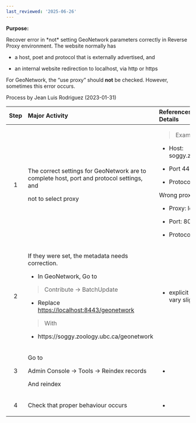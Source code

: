 ```yaml
---
last_reviewed: '2025-06-26'
---
```


**Purpose:**

Recover error in \*not\* setting GeoNetwork parameters correctly in Reverse Proxy environment. The website normally has

- a host, poet and protocol that is externally advertised, and

- an internal website redirection to localhost, via http or https

For GeoNetwork, the “use proxy” should **not** be checked. However, sometimes this error occurs.

Process by Jean Luis Rodriguez (2023-01-31)

<table>
<colgroup>
<col style="width: 17%" />
<col style="width: 50%" />
<col style="width: 31%" />
</colgroup>
<thead>
<tr>
<th style="text-align: center;"><strong>Step</strong></th>
<th style="text-align: left;"><strong>Major Activity</strong></th>
<th style="text-align: left;"><strong>References, Forms and Details</strong></th>
</tr>
</thead>
<tbody>
<tr>
<td style="text-align: center;">1</td>
<td style="text-align: left;"><p>The correct settings for GeoNetwork are to complete host, port and protocol settings, and</p>
<p>not to select proxy</p></td>
<td style="text-align: left;"><blockquote>
<p>Example:</p>
</blockquote>
<ul>
<li><p>Host: soggy.zoology.ubc.ca</p></li>
<li><p>Port 443</p></li>
<li><p>Protocol: https</p></li>
</ul>
<p>Wrong proxy setting</p>
<ul>
<li><p>Proxy: localhost</p></li>
<li><p>Port: 8080/8443</p></li>
<li><p>Protocol: http/https</p></li>
</ul></td>
</tr>
<tr>
<td style="text-align: center;">2</td>
<td style="text-align: left;"><p>If they were set, the metadata needs correction.</p>
<ul>
<li><p>In GeoNetwork, Go to</p></li>
</ul>
<blockquote>
<p>Contribute -&gt; BatchUpdate</p>
</blockquote>
<ul>
<li><p>Replace <a href="https://localhost:8443/geonetwork">https://localhost:8443/geonetwork</a></p></li>
</ul>
<blockquote>
<p>With</p>
</blockquote>
<ul>
<li><p>https://soggy.zoology.ubc.ca/geonetwork</p></li>
</ul></td>
<td style="text-align: left;"><ul>
<li><p>explicit details may vary slightly</p></li>
</ul></td>
</tr>
<tr>
<td style="text-align: center;">3</td>
<td style="text-align: left;"><p>Go to</p>
<p>Admin Console -&gt; Tools -&gt; Reindex records</p>
<p>And reindex</p></td>
<td style="text-align: left;"><ul>
<li></li>
</ul></td>
</tr>
<tr>
<td style="text-align: center;">4</td>
<td style="text-align: left;">Check that proper behaviour occurs</td>
<td style="text-align: left;"><ul>
<li></li>
</ul></td>
</tr>
</tbody>
</table>